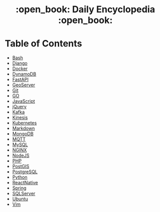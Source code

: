 <div align="center">
  <h1>:open_book: Daily Encyclopedia :open_book:</h1>
</div>

# Table of Contents

- [Bash](./bash/README.md)
- [Django](./django/README.md)
- [Docker](./docker/README.md)
- [DynamoDB](./dynamodb/README.md)
- [FastAPI](./fastapi/README.md)
- [GeoServer](./geoserver/README.md)
- [Git](./git/README.md)
- [GO](./go/README.md)
- [JavaScript](./javascript/README.md)
- [jQuery](./jquery/README.md)
- [Kafka](./kafka/README.md)
- [Kinesis](./kinesis/README.md)
- [Kubernetes](./kubernetes/README.md)
- [Markdown](./markdown/README.md)
- [MongoDB](./mongodb/README.md)
- [MQTT](./mqtt/README.md)
- [MySQL](./mysql/README.md)
- [NGINX](./nginx/README.md)
- [NodeJS](./nodejs/README.md)
- [PHP](./php/README.md)
- [PostGIS](./postgis/README.md)
- [PostgreSQL](./postgresql/README.md)
- [Python](./python/README.md)
- [ReactNative](./react-native/README.md)
- [Spring](./spring/README.md)
- [SQLServer](./sql-server/README.md)
- [Ubuntu](./ubuntu/README.md)
- [Vim](./vim/README.md)
